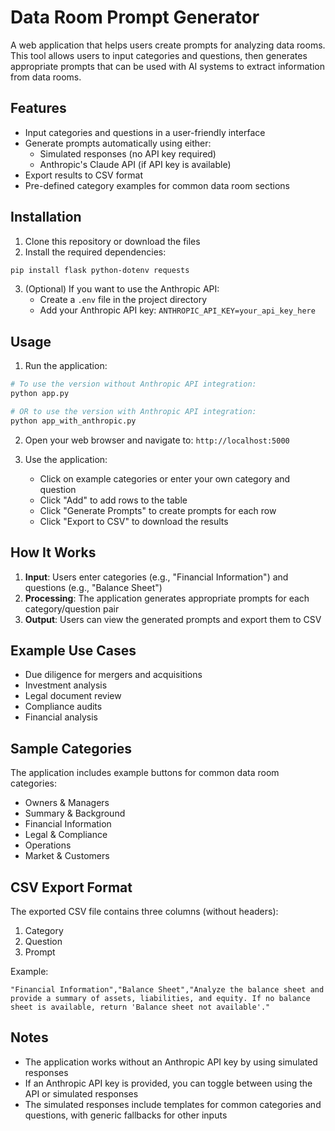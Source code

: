 # Data Room Prompt Generator

A web application that helps users create prompts for analyzing data rooms. This tool allows users to input categories and questions, then generates appropriate prompts that can be used with AI systems to extract information from data rooms.

## Features

- Input categories and questions in a user-friendly interface
- Generate prompts automatically using either:
  - Simulated responses (no API key required)
  - Anthropic's Claude API (if API key is available)
- Export results to CSV format
- Pre-defined category examples for common data room sections

## Installation

1. Clone this repository or download the files
2. Install the required dependencies:

```bash
pip install flask python-dotenv requests
```

3. (Optional) If you want to use the Anthropic API:
   - Create a `.env` file in the project directory
   - Add your Anthropic API key: `ANTHROPIC_API_KEY=your_api_key_here`

## Usage

1. Run the application:

```bash
# To use the version without Anthropic API integration:
python app.py

# OR to use the version with Anthropic API integration:
python app_with_anthropic.py
```

2. Open your web browser and navigate to: `http://localhost:5000`

3. Use the application:
   - Click on example categories or enter your own category and question
   - Click "Add" to add rows to the table
   - Click "Generate Prompts" to create prompts for each row
   - Click "Export to CSV" to download the results

## How It Works

1. **Input**: Users enter categories (e.g., "Financial Information") and questions (e.g., "Balance Sheet")
2. **Processing**: The application generates appropriate prompts for each category/question pair
3. **Output**: Users can view the generated prompts and export them to CSV

## Example Use Cases

- Due diligence for mergers and acquisitions
- Investment analysis
- Legal document review
- Compliance audits
- Financial analysis

## Sample Categories

The application includes example buttons for common data room categories:

- Owners & Managers
- Summary & Background
- Financial Information
- Legal & Compliance
- Operations
- Market & Customers

## CSV Export Format

The exported CSV file contains three columns (without headers):
1. Category
2. Question
3. Prompt

Example:
```
"Financial Information","Balance Sheet","Analyze the balance sheet and provide a summary of assets, liabilities, and equity. If no balance sheet is available, return 'Balance sheet not available'."
```

## Notes

- The application works without an Anthropic API key by using simulated responses
- If an Anthropic API key is provided, you can toggle between using the API or simulated responses
- The simulated responses include templates for common categories and questions, with generic fallbacks for other inputs